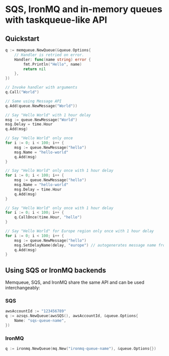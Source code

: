 # SQS, IronMQ and in-memory queues with taskqueue-like API

## Quickstart

```go
q := memqueue.NewQueue(&queue.Options{
    // Handler is retried on error.
    Handler: func(name string) error {
        fmt.Println("Hello", name)
        return nil
    },
})

// Invoke handler with arguments
q.Call("World")

// Same using Message API
q.Add(queue.NewMessage("World"))

// Say "Hello World" with 1 hour delay
msg := queue.NewMessage("World")
msg.Delay = time.Hour
q.Add(msg)

// Say "Hello World" only once
for i := 0; i < 100; i++ {
    msg := queue.NewMessage("hello")
    msg.Name = "hello-world"
    q.Add(msg)
}

// Say "Hello World" only once with 1 hour delay
for i := 0; i < 100; i++ {
    msg := queue.NewMessage("hello")
    msg.Name = "hello-world"
    msg.Delay = time.Hour
    q.Add(msg)
}

// Say "Hello World" only once with 1 hour delay
for i := 0; i < 100; i++ {
    q.CallOnce(time.Hour, "hello")
}

// Say "Hello World" for Europe region only once with 1 hour delay
for i := 0; i < 100; i++ {
    msg := queue.NewMessage("hello")
    msg.SetDelayName(delay, "europe") // autogenerates message name from args
    q.Add(msg)
}
```

## Using SQS or IronMQ backends

Memqueue, SQS, and IronMQ share the same API and can be used interchangeably:

### SQS

```go
awsAccountId := "123456789"
q := azsqs.NewQueue(awsSQS(), awsAccountId, &queue.Options{
    Name: "sqs-queue-name",
})
```

### IronMQ

```go
q := ironmq.NewQueue(mq.New("ironmq-queue-name"), &queue.Options{})
```
